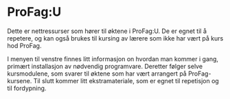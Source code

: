 # ProFag:U

Dette er nettressurser som hører til øktene i ProFag:U. De er egnet til å repetere, og kan også brukes til kursing av lærere som ikke har vært på kurs hod ProFag. 

I menyen til venstre finnes litt informasjon on hvordan man kommer i gang, primært installasjon av nødvendig programvare. Deretter følger selve kursmodulene, som svarer til øktene som har vært arrangert på ProFag-kursene. Til slutt kommer litt ekstramateriale, som er egnet til repetisjon og til fordypning. 
